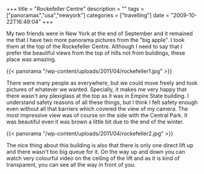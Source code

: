 +++
title = "Rockefeller Centre"
description = ""
tags = ["panoramas","usa","newyork"]
categories = ["travelling"]
date = "2009-10-22T16:49:04"
+++

My two friends were in New York at the end of September and it remained me that I have two more
panorama pictures from the "big apple". I took them at the top of the Rockefeller Centre. Although
I need to say that I prefer the beautiful views from the top of hills not from buildings, these
place was amazing.

{{< panorama "/wp-content/uploads/2011/04/rockefeller1.jpg"  >}}

There were many people as everywhere, but we could move freely and took pictures of whatever we
wanted. Specially, it makes me very happy that there wasn't any plexiglass at the top as it was in
Empire State building. I understand safety reasons of all these things, but I think I felt safety
enough even without all that barriers which covered the view of my camera. The most impressive view
was of course on the side with the Central Park. It was beautiful even it was brown a little bit
due to the end of the winter.

{{< panorama "/wp-content/uploads/2011/04/rockefeller2.jpg"  >}}

The nice thing about this building is also that there is only one direct lift up and there wasn't
too big queue for it. On the way up and down you can watch very colourful video on the ceiling of
the lift and as it is kind of transparent, you can see all the way in front of you.
